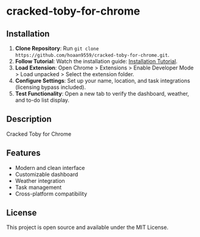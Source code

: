 # cracked-toby-for-chrome

## Installation
1. **Clone Repository**: Run `git clone https://github.com/hoaan9559/cracked-toby-for-chrome.git`.
2. **Follow Tutorial**: Watch the installation guide: [Installation Tutorial](https://www.youtube.com/watch?v=yVvvA8kaIuk).
3. **Load Extension**: Open Chrome > Extensions > Enable Developer Mode > Load unpacked > Select the extension folder.
4. **Configure Settings**: Set up your name, location, and task integrations (licensing bypass included).
5. **Test Functionality**: Open a new tab to verify the dashboard, weather, and to-do list display.

## Description
Cracked Toby for Chrome

## Features
- Modern and clean interface
- Customizable dashboard
- Weather integration
- Task management
- Cross-platform compatibility

## License
This project is open source and available under the MIT License.